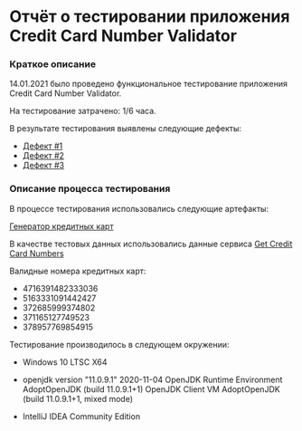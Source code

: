 # Отчёт о тестировании приложения Credit Card Number Validator
### Краткое описание

14.01.2021 было проведено функциональное тестирование приложения Credit Card Number Validator.

На тестирование затрачено: 1/6 часа.

В результате тестирования выявлены следующие дефекты:

* [Дефект #1](https://github.com/EliseevG787/JAVAQA-1.2/issues/1)
* [Дефект #2](https://github.com/EliseevG787/JAVAQA-1.2/issues/2)
* [Дефект #3](https://github.com/EliseevG787/JAVAQA-1.2/issues/3)

### Описание процесса тестирования

В процессе тестирования использовались следующие артефакты:

[Генератор кредитных карт](https://www.getcreditcardnumbers.com/)

В качестве тестовых данных использовались данные сервиса [Get Credit Card Numbers](https://www.getcreditcardnumbers.com/)

Валидные номера кредитных карт:

* 4716391482333036
* 5163331091442427
* 372685999374802
* 371165127749523
* 378957769854915



Тестирование производилось в следующем окружении:

* Windows 10 LTSC X64

* openjdk version "11.0.9.1" 2020-11-04
OpenJDK Runtime Environment AdoptOpenJDK (build 11.0.9.1+1)
OpenJDK Client VM AdoptOpenJDK (build 11.0.9.1+1, mixed mode)

* IntelliJ IDEA Community Edition